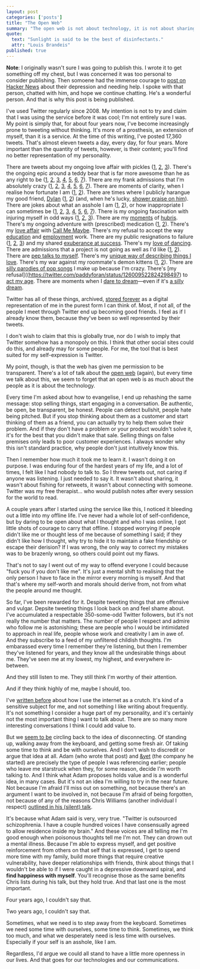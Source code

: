 ```yaml
---
layout: post
categories: ['posts']
title: "The Open Web"
summary: "The open web is not about technology, it is not about sharing source code or ideas. It's about people."
quote:
  text: "Sunlight is said to be the best of disinfectants."
  attr: "Louis Brandeis"
published: true
---
```


**Note**: I originally wasn't sure I was going to publish this. I wrote it to get something off my chest, but I was concerned it was too personal to consider publishing. Then somoene had the immense courage to [post on Hacker News](http://news.ycombinator.com/item?id=4928031) about their depression and needing help. I spoke with that person, chatted with him, and hope we continue chatting. He's a wonderful person. And that is why this post is being published.

I've used Twitter regularly since 2008. My intention is not to try and claim that I was using the service before it was cool; I'm not entirely sure I was. My point is simply that, for about four years now, I've become increasingly prone to tweeting without thinking. It's more of a prosthesis, an extension of myself, than it is a service. At the time of this writing, I've posted 17,360 tweets. That's almost eleven tweets a day, every day, for four years. More important than the quantity of tweets, however, is their content; you'll find no better representation of my personality.

There are tweets about my ongoing love affair with pickles ([1](https://twitter.com/paddyforan/status/237909972845989891), [2](https://twitter.com/paddyforan/status/181827744177471490), [3](https://twitter.com/paddyforan/status/181850241677533184)). There's the ongoing epic around a teddy bear that is far more awesome than he as any right to be ([1](https://twitter.com/paddyforan/status/253205166713606144), [2](https://twitter.com/paddyforan/status/228026749231976448), [3](https://twitter.com/paddyforan/status/209578417073557504), [4](https://twitter.com/paddyforan/status/210383246503067648), [5](https://twitter.com/paddyforan/status/212796718834655232), [6](https://twitter.com/paddyforan/status/216209161757786113), [7](https://twitter.com/paddyforan/status/187942048291225601)). There are my frank admissions that I'm absolutely crazy ([1](https://twitter.com/paddyforan/status/253310599184936960), [2](https://twitter.com/paddyforan/status/219846725056204800), [3](https://twitter.com/paddyforan/status/229548185536835584), [4](https://twitter.com/paddyforan/status/191441955295727616), [5](https://twitter.com/paddyforan/status/171635085362212864), [6](https://twitter.com/paddyforan/status/150873123229671424), [7](https://twitter.com/paddyforan/status/129781120601563138)). There are moments of clarity, when I realise how fortunate I am ([1](https://twitter.com/paddyforan/status/223447925387309056), [2](https://twitter.com/paddyforan/status/128909896895832065)). There are times where I publicly harangue my good friend, [Dylan](http://dstaley.me) ([1](https://twitter.com/paddyforan/status/223530561652785152), [2](https://twitter.com/paddyforan/status/223524945983057920)) (and, when he's lucky, [shower praise on him](https://twitter.com/paddyforan/status/46782256857092096)). There are jokes about what an asshole I am ([1](https://twitter.com/paddyforan/status/223551826258169857), [2](https://twitter.com/paddyforan/status/229561938391203840)), or how inappropriate I can sometimes be ([1](https://twitter.com/paddyforan/status/223793465920733184), [2](https://twitter.com/paddyforan/status/127399820594905088), [3](https://twitter.com/paddyforan/status/127600022610124800), [4](https://twitter.com/paddyforan/status/42739443421032448), [5](https://twitter.com/paddyforan/status/45983292222214144), [6](https://twitter.com/paddyforan/status/107602520133746688), [7](https://twitter.com/paddyforan/status/992113974)). There is my ongoing fascination with injuring myself in odd ways ([1](https://twitter.com/paddyforan/status/227743566674395136), [2](https://twitter.com/paddyforan/status/206887198727999489), [3](https://twitter.com/paddyforan/status/186214559185510400)). There are my [moments](https://twitter.com/paddyforan/status/229530231088758784) of [hubris](https://twitter.com/paddyforan/status/182552841725022208). There's my ongoing adventure with (prescribed) medication ([1](https://twitter.com/paddyforan/status/230432235893964801), [2](https://twitter.com/paddyforan/status/179097445945458688)). There's my [love affair](https://twitter.com/paddyforan/status/232212555601424386) with [Call Me Maybe](https://twitter.com/paddyforan/status/232357011650670592). There's my refusal to accept the way [education](https://twitter.com/paddyforan/status/201988502718648321) and [employment](https://twitter.com/paddyforan/status/196976483854598144) work. There are my public resignations to failure ([1](https://twitter.com/paddyforan/status/206542282382512128), [2](https://twitter.com/paddyforan/status/217433358580449282), [3](https://twitter.com/paddyforan/status/29654692283813888)) and my shared [exuberance at success](https://twitter.com/paddyforan/status/127905853109043200). There's my [love of dancing](https://twitter.com/paddyforan/status/189179814261956610). There are admissions that a project is not going as well as I'd like ([1](https://twitter.com/paddyforan/status/161190210976227330), [2](https://twitter.com/paddyforan/status/128003752698449920)). There are [pep talks to myself](https://twitter.com/paddyforan/status/162582849931853824). There's my [unique way of describing things I love](https://twitter.com/paddyforan/status/165036297306640385). There's my war against my roommate's demon kittens ([1](https://twitter.com/paddyforan/status/168057629665529858), [2](https://twitter.com/paddyforan/status/147591100637519872)). There are [silly parodies of pop songs](https://twitter.com/paddyforan/status/170660140599615488) I make up because I'm crazy. There's [my refusal]((https://twitter.com/paddyforan/status/126009522824298497) to [act my age](https://twitter.com/paddyforan/status/106007217576214531). There are moments when I [dare to dream](https://twitter.com/paddyforan/status/56037491454644224)&mdash;even if it's [a silly dream](https://twitter.com/paddyforan/status/24902547073).

Twitter has all of these things, archived, [stored forever](http://blogs.loc.gov/loc/2010/04/how-tweet-it-is-library-acquires-entire-twitter-archive/) as a digital representation of me in the purest form I can think of. Most, if not all, of the people I meet through Twitter end up becoming good friends. I feel as if I already know them, because they've been so well represented by their tweets.

I don't wish to claim that this is globally true, nor do I wish to imply that Twitter somehow has a monopoly on this. I think that other social sites could do this, and already may for some people. For me, the tool that is best suited for my self-expression is Twitter.

My point, though, is that the web has given me permission to be transparent. There's a lot of talk about the [open web](http://www.google.com/intl/en/takeaction/whats-at-stake/) (again), but every time we talk about this, we seem to forget that an open web is as much about the people as it is about the technology.

Every time I'm asked about how to evangelise, I end up rehashing the same message: stop selling things, start engaging in a conversation. Be authentic, be open, be transparent, be honest. People can detect bullshit, people hate being pitched. But if you stop thinking about them as a customer and start thinking of them as a friend, you can actually try to help them solve their problem. And if they don't have a problem or your product wouldn't solve it, it's for the best that you didn't make that sale. Selling things on false premises only leads to poor customer experiences. I always wonder why this isn't standard practice, why people don't just intuitively know this.

Then I remember how much it took me to learn it. I wasn't doing it on purpose. I was enduring four of the hardest years of my life, and a lot of times, I felt like I had nobody to talk to. So I threw tweets out, not caring if anyone was listening. I just needed to say it. It wasn't about sharing, it wasn't about fishing for retweets, it wasn't about connecting with someone. Twitter was my free therapist… who would publish notes after every session for the world to read.

A couple years after I started using the service like this, I noticed it bleeding out a little into my offline life. I've never had a whole lot of self-confidence, but by daring to be open about what I thought and who I was online, I got little shots of courage to carry that offline. I stopped worrying if people didn't like me or thought less of me because of something I said; if they didn't like how I thought, why try to hide it to maintain a fake friendship or escape their derision? If I was wrong, the only way to correct my mistakes was to be brazenly wrong, so others could point out my flaws.

That's not to say I went out of my way to offend everyone I could because "fuck you if you don't like me". It's just a mental shift to realising that the only person I have to face in the mirror every morning is myself. And that that's where my self-worth and morals should derive from, not from what the people around me thought.

So far, I've been rewarded for it. Despite tweeting things that are offensive and vulgar. Depsite tweeting things I look back on and feel shame about. I've accumulated a respectable 350-some-odd Twitter followers, but it's not really the number that matters. The number of people I respect and admire who follow me is astonishing; these are people who I would be intimidated to approach in real life, people whose work and creativity I am in awe of. And they subscribe to a feed of my unfiltered childish thoughts. I'm embarassed every time I remember they're listening, but then I remember they've listened for years, and they know all the undesirable things about me. They've seen me at my lowest, my highest, and everywhere in-between.

And they still listen to me. They still think I'm worthy of their attention.

And if they think highly of me, maybe I should, too.

I've [written before](https://plus.google.com/112924888792635085586/posts/8Go2tSYpZwS) about how I use the internet as a crutch. It's kind of a sensitive subject for me, and not something I like writing about frequently. It's not something I consider a huge part of my personality, and it's certainly not the most important thing I want to talk about. There are so many more interesting conversations I think I could add value to.

But we [seem to be](http://adambrault.com/post/37201680402/i-quit-twitter-for-a-month-and-it-completely-changed-my) circling back to the idea of disconnecting. Of standing up, walking away from the keyboard, and getting some fresh air. Of taking some time to think and be with ourselves. And I don't wish to discredit or argue that idea at all. Adam (who wrote that post) and [&amp;yet](http://andyet.net) (the company he started) are precisely the type of people I was referencing earlier; people who leave me starstruck when they, for some reason, decide I'm worth talking to. And I think what Adam proposes holds value and is a wonderful idea, in many cases. But it's not an idea I'm willing to try in the near future. Not because I'm afraid I'll miss out on something, not because there's an argument I want to be involved in, not because I'm afraid of being forgotten, not because of any of the reasons Chris Williams (another individual I respect) [outlined in his (silent) talk](http://www.youtube.com/watch?v=x7LchINN7lU).

It's because what Adam said is very, very true. "Twitter is outsourced schizophrenia. I have a couple hundred voices I have consensually agreed to allow residence inside my brain." And these voices are all telling me I'm good enough when poisonous thoughts tell me I'm not. They can drown out a mental illness. Because I'm able to express myself, and get positive reinforcement from others on that self that is expressed, I get to spend more time with my family, build more things that require creative vulnerability, have deeper relationships with friends, think about things that I wouldn't be able to if I were caught in a depressive downward spiral, and **find happiness with myself**. You'll recognise those as the same benefits Chris lists during his talk, but they hold true. And that last one is the most important.

Four years ago, I couldn't say that.

Two years ago, I couldn't say that.

Sometimes, what we need is to step away from the keyboard. Sometimes we need some time with ourselves, some time to think. Sometimes, we think too much, and what we desperately need is less time with ourselves. Especially if your self is an asshole, like I am.

Regardless, I'd argue we could all stand to have a little more openness in our lives. And that goes for our technologies and our communications.
